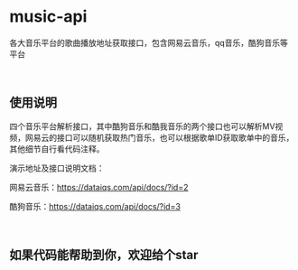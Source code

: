 # music-api
各大音乐平台的歌曲播放地址获取接口，包含网易云音乐，qq音乐，酷狗音乐等平台

&emsp;

## 使用说明

四个音乐平台解析接口，其中酷狗音乐和酷我音乐的两个接口也可以解析MV视频，网易云的接口可以随机获取热门音乐，也可以根据歌单ID获取歌单中的音乐，其他细节自行看代码注释。

演示地址及接口说明文档：

网易云音乐：https://dataiqs.com/api/docs/?id=2

酷狗音乐：https://dataiqs.com/api/docs/?id=3

&emsp;

## 如果代码能帮助到你，欢迎给个star
